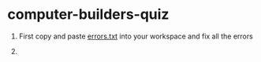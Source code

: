# computer-builders-quiz

1. First copy and paste [errors.txt](errors.txt) into your workspace and fix all the errors

2. 
